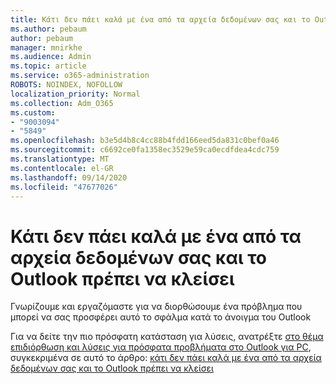 ```yaml
---
title: Κάτι δεν πάει καλά με ένα από τα αρχεία δεδομένων σας και το Outlook πρέπει να κλείσει
ms.author: pebaum
author: pebaum
manager: mnirkhe
ms.audience: Admin
ms.topic: article
ms.service: o365-administration
ROBOTS: NOINDEX, NOFOLLOW
localization_priority: Normal
ms.collection: Adm_O365
ms.custom:
- "9003094"
- "5849"
ms.openlocfilehash: b3e5d4b8c4cc88b4fdd166eed5da831c0bef0a46
ms.sourcegitcommit: c6692ce0fa1358ec3529e59ca0ecdfdea4cdc759
ms.translationtype: MT
ms.contentlocale: el-GR
ms.lasthandoff: 09/14/2020
ms.locfileid: "47677026"
---
```

# <a name="something-is-wrong-with-one-of-your-data-files-and-outlook-needs-to-close"></a>Κάτι δεν πάει καλά με ένα από τα αρχεία δεδομένων σας και το Outlook πρέπει να κλείσει

Γνωρίζουμε και εργαζόμαστε για να διορθώσουμε ένα πρόβλημα που μπορεί να σας προσφέρει αυτό το σφάλμα κατά το άνοιγμα του Outlook

Για να δείτε την πιο πρόσφατη κατάσταση για λύσεις, ανατρέξτε  [στο θέμα επιδιόρθωση και λύσεις για πρόσφατα προβλήματα στο Outlook για PC](https://support.microsoft.com/office/ecf61305-f84f-4e13-bb73-95a214ac1230), συγκεκριμένα σε αυτό το άρθρο: [κάτι δεν πάει καλά με ένα από τα αρχεία δεδομένων σας και το Outlook πρέπει να κλείσει](https://support.microsoft.com/office/a3b59934-2446-4f2a-bd25-58f88188b9b2)
